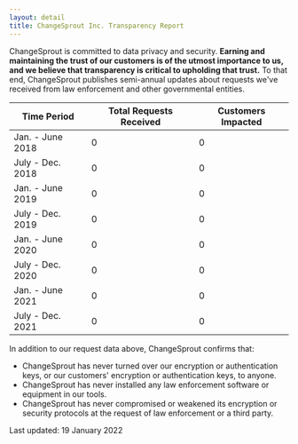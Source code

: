 ```yaml
---
layout: detail
title: ChangeSprout Inc. Transparency Report
---
```

ChangeSprout is committed to data privacy and security. **Earning and maintaining the trust of our customers is of the utmost importance to us, and we believe that transparency is critical to upholding that trust.** To that end, ChangeSprout publishes semi-annual updates about requests we've received from law enforcement and other governmental entities. 

| Time Period      | Total Requests Received | Customers Impacted |
| ---------------- | ----------------------- | ------------------ |
| Jan. - June 2018 | 0                       | 0                  |
| July - Dec. 2018 | 0                       | 0                  |
| Jan. - June 2019 | 0                       | 0                  |
| July - Dec. 2019 | 0                       | 0                  |
| Jan. - June 2020 | 0                       | 0                  |
| July - Dec. 2020 | 0                       | 0                  |
| Jan. - June 2021 | 0                       | 0                  |
| July - Dec. 2021 | 0                       | 0                  |



In addition to our request data above, ChangeSprout confirms that:

* ChangeSprout has never turned over our encryption or authentication keys, or our customers' encryption or authentication keys, to anyone.
* ChangeSprout has never installed any law enforcement software or equipment in our tools.
* ChangeSprout has never compromised or weakened its encryption or security protocols at the request of law enforcement or a third party. 

Last updated: 19 January 2022